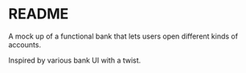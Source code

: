 # README

A mock up of a functional bank that lets users open different kinds of accounts.

Inspired by various bank UI with a twist.

